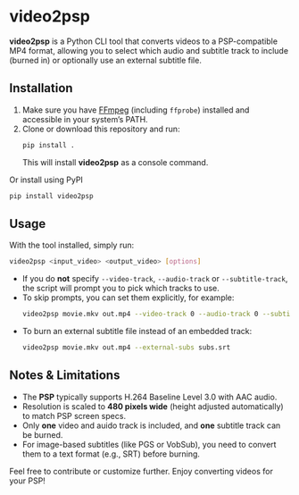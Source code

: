 # video2psp

**video2psp** is a Python CLI tool that converts videos to a PSP-compatible MP4 format, allowing you to select which audio and subtitle track to include (burned in) or optionally use an external subtitle file.

## Installation

1. Make sure you have [FFmpeg](https://ffmpeg.org/) (including `ffprobe`) installed and accessible in your system’s PATH.  
2. Clone or download this repository and run:
   ```bash
   pip install .
   ```
   This will install **video2psp** as a console command.

Or install using PyPI

```bash
pip install video2psp
```

## Usage

With the tool installed, simply run:
```bash
video2psp <input_video> <output_video> [options]
```
- If you do **not** specify `--video-track`, `--audio-track` or `--subtitle-track`, the script will prompt you to pick which tracks to use.  
- To skip prompts, you can set them explicitly, for example:
  ```bash
  video2psp movie.mkv out.mp4 --video-track 0 --audio-track 0 --subtitle-track 1
  ```
- To burn an external subtitle file instead of an embedded track:
  ```bash
  video2psp movie.mkv out.mp4 --external-subs subs.srt
  ```
  
## Notes & Limitations

- The **PSP** typically supports H.264 Baseline Level 3.0 with AAC audio.  
- Resolution is scaled to **480 pixels wide** (height adjusted automatically) to match PSP screen specs.  
- Only **one** video and auido track is included, and **one** subtitle track can be burned.  
- For image-based subtitles (like PGS or VobSub), you need to convert them to a text format (e.g., SRT) before burning.

Feel free to contribute or customize further. Enjoy converting videos for your PSP!